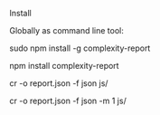 
Install


Globally as command line tool:

sudo npm install -g complexity-report


npm install complexity-report



cr -o report.json -f json js/


cr -o report.json -f json -m 1  js/

